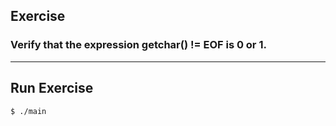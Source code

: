 ## Exercise
### Verify that the expression getchar() != EOF is 0 or 1.

------

## Run Exercise

``` 
$ ./main

```